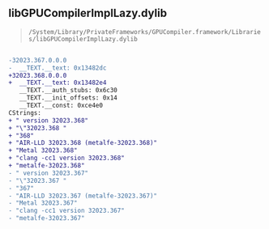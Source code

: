## libGPUCompilerImplLazy.dylib

> `/System/Library/PrivateFrameworks/GPUCompiler.framework/Libraries/libGPUCompilerImplLazy.dylib`

```diff

-32023.367.0.0.0
-  __TEXT.__text: 0x13482dc
+32023.368.0.0.0
+  __TEXT.__text: 0x13482e4
   __TEXT.__auth_stubs: 0x6c30
   __TEXT.__init_offsets: 0x14
   __TEXT.__const: 0xce4e0
CStrings:
+ " version 32023.368"
+ "\"32023.368 "
+ "368"
+ "AIR-LLD 32023.368 (metalfe-32023.368)"
+ "Metal 32023.368"
+ "clang -cc1 version 32023.368"
+ "metalfe-32023.368"
- " version 32023.367"
- "\"32023.367 "
- "367"
- "AIR-LLD 32023.367 (metalfe-32023.367)"
- "Metal 32023.367"
- "clang -cc1 version 32023.367"
- "metalfe-32023.367"

```
